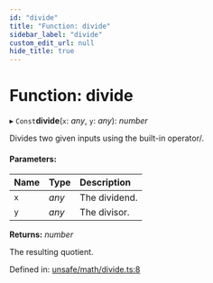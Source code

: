 ```yaml
---
id: "divide"
title: "Function: divide"
sidebar_label: "divide"
custom_edit_url: null
hide_title: true
---
```


# Function: divide

▸ `Const`**divide**(`x`: *any*, `y`: *any*): *number*

Divides two given inputs using the built-in operator/.

#### Parameters:

Name | Type | Description |
:------ | :------ | :------ |
`x` | *any* | The dividend.   |
`y` | *any* | The divisor.   |

**Returns:** *number*

The resulting quotient.

Defined in: [unsafe/math/divide.ts:8](https://github.com/diced/hikidashi/blob/ec4e1b9/src/unsafe/math/divide.ts#L8)
